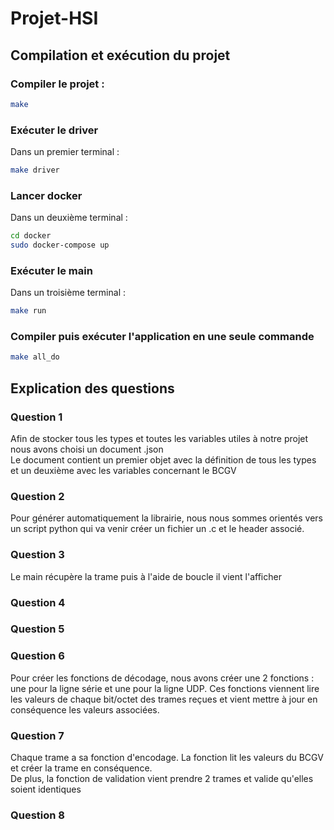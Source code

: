 # Projet-HSI

## Compilation et exécution du projet

### Compiler le projet :
```bash
make
```

### Exécuter le driver
Dans un premier terminal :
```bash
make driver
```

### Lancer docker
Dans un deuxième terminal :
```bash
cd docker
sudo docker-compose up
```

### Exécuter le main
Dans un troisième terminal :
```bash
make run
```

### Compiler puis exécuter l'application en une seule commande
```bash
make all_do
```

## Explication des questions

### Question 1
Afin de stocker tous les types et toutes les variables utiles à notre projet nous avons choisi un document .json  
Le document contient un premier objet avec la définition de tous les types et un deuxième avec les variables concernant le BCGV

### Question 2
Pour générer automatiquement la librairie, nous nous sommes orientés vers un script python qui va venir créer un fichier un .c et le header associé.

### Question 3
Le main récupère la trame puis à l'aide de boucle il vient l'afficher


### Question 4



### Question 5


### Question 6
Pour créer les fonctions de décodage, nous avons créer une 2 fonctions : une pour la ligne série et une pour la ligne UDP. Ces fonctions viennent lire les valeurs de chaque bit/octet des trames reçues et vient mettre à jour en conséquence les valeurs associées.

### Question 7
Chaque trame a sa fonction d'encodage. La fonction lit les valeurs du BCGV et créer la trame en conséquence.  
De plus, la fonction de validation vient prendre 2 trames et valide qu'elles soient identiques

### Question 8


